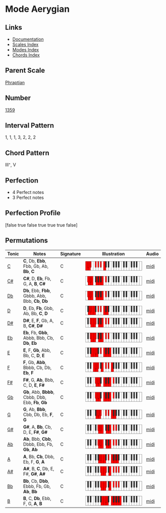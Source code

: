 # Mode Aerygian

## Links

- [Documentation](README.md)
- [Scales Index](Scales.md)
- [Modes Index](Modes.md)
- [Chords Index](Chords.md)

## Parent Scale

[Phraptian](ScalePhraptian.md)

## Number

[1359](https://ianring.com/musictheory/scales/1359)

## Interval Pattern

1, 1, 1, 3, 2, 2, 2

## Chord Pattern

III⁺, V

## Perfection

- 4 Perfect notes
- 3 Perfect notes

## Perfection Profile

[false true false true true true false]

## Permutations

| Tonic | Notes | Signature | Illustration | Audio |
|-------|-------|-----------|--------------|-------|
| [C](ModeCNaturalAerygian.md) | **C**, Db, **Ebb**, Fbb, Gb, Ab, **Bb**, **C** | C | ![CNaturalAerygian](ModeCNaturalAerygian.png) | [midi](https://github.com/edipermadi/music/blob/main/docs/ModeCNaturalAerygian.mid?raw=true) |
| [C#](ModeCSharpAerygian.md) | **C#**, D, **Eb**, Fb, G, A, **B**, **C#** | C | ![CSharpAerygian](ModeCSharpAerygian.png) | [midi](https://github.com/edipermadi/music/blob/main/docs/ModeCSharpAerygian.mid?raw=true) |
| [Db](ModeDFlatAerygian.md) | **Db**, Ebb, **Fbb**, Gbbb, Abb, Bbb, **Cb**, **Db** | C | ![DFlatAerygian](ModeDFlatAerygian.png) | [midi](https://github.com/edipermadi/music/blob/main/docs/ModeDFlatAerygian.mid?raw=true) |
| [D](ModeDNaturalAerygian.md) | **D**, Eb, **Fb**, Gbb, Ab, Bb, **C**, **D** | C | ![DNaturalAerygian](ModeDNaturalAerygian.png) | [midi](https://github.com/edipermadi/music/blob/main/docs/ModeDNaturalAerygian.mid?raw=true) |
| [D#](ModeDSharpAerygian.md) | **D#**, E, **F**, Gb, A, B, **C#**, **D#** | C | ![DSharpAerygian](ModeDSharpAerygian.png) | [midi](https://github.com/edipermadi/music/blob/main/docs/ModeDSharpAerygian.mid?raw=true) |
| [Eb](ModeEFlatAerygian.md) | **Eb**, Fb, **Gbb**, Abbb, Bbb, Cb, **Db**, **Eb** | C | ![EFlatAerygian](ModeEFlatAerygian.png) | [midi](https://github.com/edipermadi/music/blob/main/docs/ModeEFlatAerygian.mid?raw=true) |
| [E](ModeENaturalAerygian.md) | **E**, F, **Gb**, Abb, Bb, C, **D**, **E** | C | ![ENaturalAerygian](ModeENaturalAerygian.png) | [midi](https://github.com/edipermadi/music/blob/main/docs/ModeENaturalAerygian.mid?raw=true) |
| [F](ModeFNaturalAerygian.md) | **F**, Gb, **Abb**, Bbbb, Cb, Db, **Eb**, **F** | C | ![FNaturalAerygian](ModeFNaturalAerygian.png) | [midi](https://github.com/edipermadi/music/blob/main/docs/ModeFNaturalAerygian.mid?raw=true) |
| [F#](ModeFSharpAerygian.md) | **F#**, G, **Ab**, Bbb, C, D, **E**, **F#** | C | ![FSharpAerygian](ModeFSharpAerygian.png) | [midi](https://github.com/edipermadi/music/blob/main/docs/ModeFSharpAerygian.mid?raw=true) |
| [Gb](ModeGFlatAerygian.md) | **Gb**, Abb, **Bbbb**, Cbbb, Dbb, Ebb, **Fb**, **Gb** | C | ![GFlatAerygian](ModeGFlatAerygian.png) | [midi](https://github.com/edipermadi/music/blob/main/docs/ModeGFlatAerygian.mid?raw=true) |
| [G](ModeGNaturalAerygian.md) | **G**, Ab, **Bbb**, Cbb, Db, Eb, **F**, **G** | C | ![GNaturalAerygian](ModeGNaturalAerygian.png) | [midi](https://github.com/edipermadi/music/blob/main/docs/ModeGNaturalAerygian.mid?raw=true) |
| [G#](ModeGSharpAerygian.md) | **G#**, A, **Bb**, Cb, D, E, **F#**, **G#** | C | ![GSharpAerygian](ModeGSharpAerygian.png) | [midi](https://github.com/edipermadi/music/blob/main/docs/ModeGSharpAerygian.mid?raw=true) |
| [Ab](ModeAFlatAerygian.md) | **Ab**, Bbb, **Cbb**, Dbbb, Ebb, Fb, **Gb**, **Ab** | C | ![AFlatAerygian](ModeAFlatAerygian.png) | [midi](https://github.com/edipermadi/music/blob/main/docs/ModeAFlatAerygian.mid?raw=true) |
| [A](ModeANaturalAerygian.md) | **A**, Bb, **Cb**, Dbb, Eb, F, **G**, **A** | C | ![ANaturalAerygian](ModeANaturalAerygian.png) | [midi](https://github.com/edipermadi/music/blob/main/docs/ModeANaturalAerygian.mid?raw=true) |
| [A#](ModeASharpAerygian.md) | **A#**, B, **C**, Db, E, F#, **G#**, **A#** | C | ![ASharpAerygian](ModeASharpAerygian.png) | [midi](https://github.com/edipermadi/music/blob/main/docs/ModeASharpAerygian.mid?raw=true) |
| [Bb](ModeBFlatAerygian.md) | **Bb**, Cb, **Dbb**, Ebbb, Fb, Gb, **Ab**, **Bb** | C | ![BFlatAerygian](ModeBFlatAerygian.png) | [midi](https://github.com/edipermadi/music/blob/main/docs/ModeBFlatAerygian.mid?raw=true) |
| [B](ModeBNaturalAerygian.md) | **B**, C, **Db**, Ebb, F, G, **A**, **B** | C | ![BNaturalAerygian](ModeBNaturalAerygian.png) | [midi](https://github.com/edipermadi/music/blob/main/docs/ModeBNaturalAerygian.mid?raw=true) |
